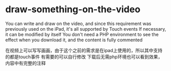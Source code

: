 # draw-something-on-the-video

You can write and draw on the video, and since this requirement was previously used on the iPad, it's all supported by Touch events
If necessary, it can be modified by itself
You don't need a PHP environment to see the effect when you download it, and the content is fully commented


在视频上可以写写画画，由于这个之前的需求是在ipad上使用的，所以其中支持的都是touch事件
有需要的可以自行修改
下载后无需php环境也可以看到效果，内容中有完整的注释

